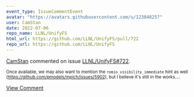 ```yaml
---
event_type: IssueCommentEvent
avatar: "https://avatars.githubusercontent.com/u/12384825?"
user: CamStan
date: 2022-07-06
repo_name: LLNL/UnifyFS
html_url: https://github.com/LLNL/UnifyFS/pull/722
repo_url: https://github.com/LLNL/UnifyFS
---
```


<a href='https://github.com/CamStan' target='_blank'>CamStan</a> commented on issue <a href='https://github.com/LLNL/UnifyFS/pull/722' target='_blank'>LLNL/UnifyFS#722</a>.

<small>Once available, we may also want to mention the `romio_visibility_immediate` hint as well (https://github.com/pmodels/mpich/issues/5902), but I believe it's still in the works....</small>

<a href='https://github.com/LLNL/UnifyFS/pull/722' target='_blank'>View Comment</a>